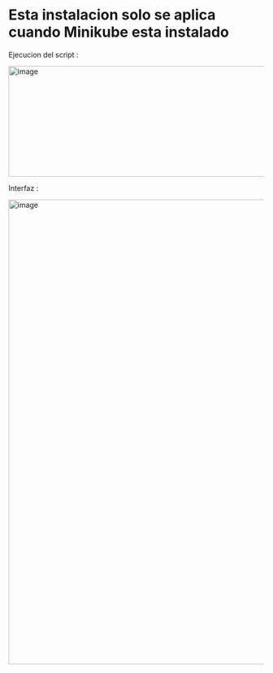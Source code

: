 # Esta instalacion solo se aplica cuando Minikube esta instalado

Ejecucion del script :

<img width="666" height="218" alt="image" src="https://github.com/user-attachments/assets/af8284f6-9e85-4178-9bfd-45f11b060911" />

Interfaz :

<img width="1856" height="916" alt="image" src="https://github.com/user-attachments/assets/18fada5f-6981-4bbc-b2c0-d5c4a030af7a" />
